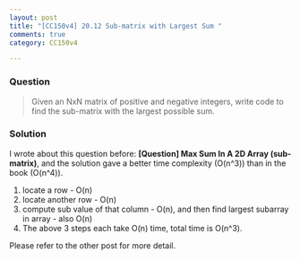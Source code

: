 ```yaml
---
layout: post
title: "[CC150v4] 20.12 Sub-matrix with Largest Sum "
comments: true
category: CC150v4

---
```


### Question

> Given an NxN matrix of positive and negative integers, write code to find the sub-matrix with the largest possible sum. 

### Solution

I wrote about this question before: __[Question] Max Sum In A 2D Array (sub-matrix)__, and the solution gave a better time complexity (O(n^3)) than in the book (O(n^4)). 

1. locate a row - O(n)
1. locate another row - O(n)
1. compute sub value of that column - O(n), and then find largest subarray in array - also O(n)
1. The above 3 steps each take O(n) time, total time is O(n^3). 

Please refer to the other post for more detail. 
